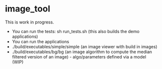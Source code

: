 # image_tool

This is work in progress.
 * You can run the tests: sh run_tests.sh (this also builds the demo applications)
 * You can run the applications
  *  ./build/executables/simple/simple (an image viewer with build in images)
  *  ./build/executables/bg/bg (an image algorithm to compute the median filtered version of an image) - algo/parameters defined via a model (WIP)
